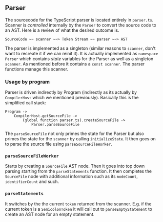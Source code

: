 ## Parser
The sourcecode for the TypeScript parser is located entirely in `parser.ts`. Scanner is *controlled* internally by the `Parser` to convert the source code to an AST. Here is a review of what the desired outcome is.

```
SourceCode ~~ scanner ~~> Token Stream ~~ parser ~~> AST
```

The parser is implemented as a singleton (similar reasons to `scanner`, don't want to recreate it if we can reinit it). It is actually implemented as `namespace Parser` which contains *state* variables for the Parser as well as a singleton `scanner`. As mentioned before it contains a `const scanner`. The parser functions manage this scanner.

### Usage by program
Parser is driven indirectly by Program (indirectly as its actually by `CompilerHost` which we mentioned previously). Basically this is the simplified call stack: 

```
Program -> 
    CompilerHost.getSourceFile -> 
        (global function parser.ts).createSourceFile -> 
            Parser.parseSourceFile
```

The `parseSourceFile` not only primes the state for the Parser but also primes the state for the `scanner` by calling `initializeState`. It then goes on to parse the source file using `parseSourceFileWorker`. 

### `parseSourceFileWorker`

Starts by creating a `SourceFile` AST node. Then it goes into top down parsing starting from the `parseStatements` function. It then completes the `SourceFile` node with additional information such as its `nodeCount`, `identifierCount` and such.

### `parseStatements`
It switches by the the current `token` returned from the scanner. E.g. if the current token is a `SemicolonToken` it will call out to `parseEmptyStatement` to create an AST node for an empty statement. 